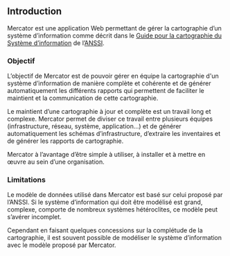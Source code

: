 ## Introduction

Mercator est une application Web permettant de gérer la cartographie d’un système d’information comme 
décrit dans le [Guide pour la cartographie du Système d’information](https://www.ssi.gouv.fr/guide/cartographie-du-systeme-dinformation/) 
de l’[ANSSI](https://www.ssi.gouv.fr).

### Objectif

L’objectif de Mercator est de pouvoir gérer en équipe la cartographie d'un système d’information de manière complète et cohérente et de générer automatiquement les différents rapports qui permettent de faciliter le maintient et la communication de cette cartographie.

Le maintient d’une cartographie à jour et complète est un travail long et complexe. Mercator permet de diviser ce travail entre plusieurs équipes (infrastructure, réseau, système, application...) et de générer automatiquement les schémas d’infrastructure, d’extraire les inventaires et de générer les rapports de cartographie.

Mercator à l’avantage d’être simple à utiliser, à installer et à mettre en œuvre au sein d’une organisation.

### Limitations

Le modèle de données utilisé dans Mercator est basé sur celui proposé par l’ANSSI. Si le système d’information qui doit être modélisé est grand, complexe, comporte de nombreux systèmes hétéroclites, ce modèle peut s’avérer incomplet.

Cependant en faisant quelques concessions sur la complétude de la cartographie, il est souvent possible de modéliser le système d’information avec le modèle proposé par Mercator.
